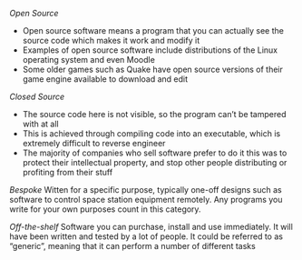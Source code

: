 *Open Source*
- Open source software means a program that you can actually see the source code which makes it work and modify it
- Examples of open source software include distributions of the Linux operating system and even Moodle
- Some older games such as Quake have open source versions of their game engine available to download and edit

*Closed Source*
- The source code here is not visible, so the program can’t be tampered with at all
- This is achieved through compiling code into an executable, which is extremely difficult to reverse engineer
- The majority of companies who sell software prefer to do it this was to protect their intellectual property, and stop other people distributing or profiting from their stuff

*Bespoke*
Witten for a specific purpose, typically one-off designs such as software to control space station equipment remotely. Any programs you write for your own purposes count in this category.

*Off-the-shelf*
Software you can purchase, install and use immediately. It will have been written and tested by a lot of people. It could be referred to as “generic”, meaning that it can perform a number of different tasks